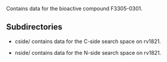 Contains data for the bioactive compound F3305-0301.

## Subdirectories

- cside/ contains data for the C-side search space on rv1821.

- nside/ contains data for the N-side search space on rv1821.


